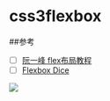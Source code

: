# css3flexbox
##参考

- [ ] [阮一峰 flex布局教程](http://www.ruanyifeng.com/blog/2015/07/flex-examples.html)
- [ ] [Flexbox Dice](http://codepen.io/LandonSchropp/pen/KpzzGo)

![](http://www.ruanyifeng.com/blogimg/asset/2015/bg2015071329.png)